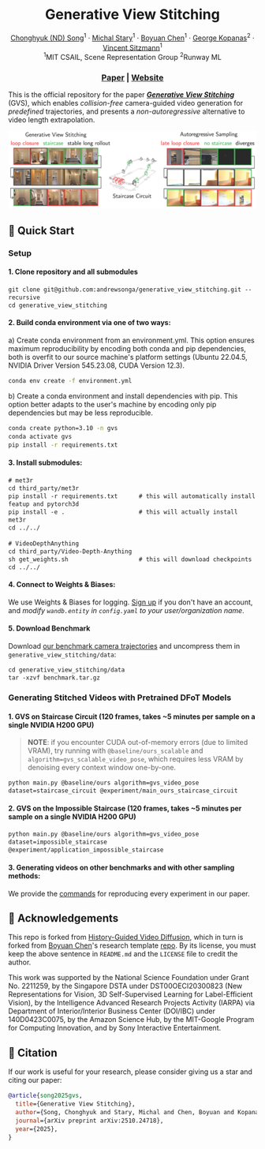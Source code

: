 <h1 align="center">Generative View Stitching</h1>
<p align="center">
  <p align="center">
    <a href="https://andrewsonga.github.io/">Chonghyuk (ND) Song</a><sup>1</sup>
    ·
    <a href="https://michal-stary.github.io/">Michal Stary</a><sup>1</sup>
    ·
    <a href="https://boyuan.space/">Boyuan Chen</a><sup>1</sup>
    ·
    <a href="https://grgkopanas.github.io/">George Kopanas</a><sup>2</sup>
    ·
    <a href="https://vincentsitzmann.com/">Vincent Sitzmann</a><sup>1</sup>
    <br/>
    <sup>1</sup>MIT CSAIL, Scene Representation Group <sup>2</sup>Runway ML
  </p>
  <h3 align="center"><a href="https://arxiv.org/abs/2510.24718">Paper</a> | <a href="https://andrewsonga.github.io/gvs/">Website</a></h3>
</p>

This is the official repository for the paper [**_Generative View Stitching_**](https://arxiv.org/abs/2510.24718) (GVS), which enables <i>collision-free</i> camera-guided video generation for <i>predefined</i> trajectories, and presents a <i>non-autoregressive</i> alternative to video length extrapolation.

![cover_figure](cover_figure.png)

## 🚀 Quick Start

### Setup

#### 1. Clone repository and all submodules
```
git clone git@github.com:andrewsonga/generative_view_stitching.git --recursive
cd generative_view_stitching
```

#### 2. Build conda environment via one of two ways:
a) Create conda environment from an environment.yml. This option ensures maximum reproducibility by encoding both conda and pip dependencies, both is overfit to our source machine's platform settings (Ubuntu 22.04.5, NVIDIA Driver Version 545.23.08, CUDA Version 12.3).
```bash
conda env create -f environment.yml
```

b) Create a conda environment and install dependencies with pip. This option better adapts to the user's machine by encoding only pip dependencies but may be less reproducible.
```bash
conda create python=3.10 -n gvs
conda activate gvs
pip install -r requirements.txt
```

#### 3. Install submodules:
```
# met3r
cd third_party/met3r
pip install -r requirements.txt      # this will automatically install featup and pytorch3d 
pip install -e .                     # this will actually install met3r
cd ../../

# VideoDepthAnything
cd third_party/Video-Depth-Anything
sh get_weights.sh                    # this will download checkpoints
cd ../../
```

#### 4. Connect to Weights & Biases:
We use Weights & Biases for logging. [Sign up](https://wandb.ai/login?signup=true) if you don't have an account, and *modify `wandb.entity` in `config.yaml` to your user/organization name*.

#### 5. Download Benchmark
Download [our benchmark camera trajectories](https://mitprod-my.sharepoint.com/:u:/g/personal/ndsong_mit_edu/EVTnBi6fU81BrPFN2Xa2PioBePa0XNXxbELyYnJCYrNrRg?e=tqllPV) and uncompress them in `generative_view_stitching/data`:
```
cd generative_view_stitching/data
tar -xzvf benchmark.tar.gz
```

### Generating Stitched Videos with Pretrained DFoT Models

#### 1. GVS on **Staircase Circuit** (120 frames, takes ~5 minutes per sample on a single NVIDIA H200 GPU)
> **NOTE**: if you encounter CUDA out-of-memory errors (due to limited VRAM), try running with `@baseline/ours_scalable` and `algorithm=gvs_scalable_video_pose`, which requires less VRAM by denoising every context window one-by-one.
```
python main.py @baseline/ours algorithm=gvs_video_pose dataset=staircase_circuit @experiment/main_ours_staircase_circuit
```

#### 2. GVS on the **Impossible Staircase** (120 frames, takes ~5 minutes per sample on a single NVIDIA H200 GPU)
```
python main.py @baseline/ours algorithm=gvs_video_pose dataset=impossible_staircase @experiment/application_impossible_staircase
```

#### 3. Generating videos on other benchmarks and with other sampling methods:
We provide the [commands](configurations/shortcut/experiment/README.md) for reproducing every experiment in our paper.

## 📝 Acknowledgements
This repo is forked from [History-Guided Video Diffusion](https://github.com/kwsong0113/diffusion-forcing-transformer), which in turn is forked from [Boyuan Chen](https://boyuan.space/)'s research template [repo](https://github.com/buoyancy99/research-template). By its license, you must keep the above sentence in `README.md` and the `LICENSE` file to credit the author.

This work was supported by the National Science Foundation under Grant No. 2211259, by the Singapore DSTA under DST00OECI20300823 (New Representations for Vision, 3D Self-Supervised Learning for Label-Efficient Vision), by the Intelligence Advanced Research Projects Activity (IARPA) via Department of Interior/Interior Business Center (DOI/IBC) under 140D0423C0075, by the Amazon Science Hub, by the MIT-Google Program for Computing Innovation, and by Sony Interactive Entertainment.

## 📌 Citation

If our work is useful for your research, please consider giving us a star and citing our paper:

```bibtex
@article{song2025gvs,
  title={Generative View Stitching}, 
  author={Song, Chonghyuk and Stary, Michal and Chen, Boyuan and Kopanas, George and Sitzmann, Vincent},
  journal={arXiv preprint arXiv:2510.24718},
  year={2025},
}
```
